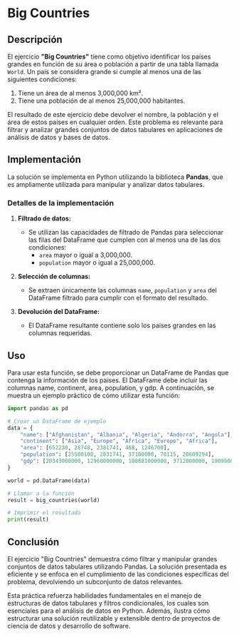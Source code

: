 # Big Countries

## Descripción

El ejercicio **"Big Countries"** tiene como objetivo identificar los países grandes en función de su área o población a partir de una tabla llamada `World`. Un país se considera grande si cumple al menos una de las siguientes condiciones:

1. Tiene un área de al menos 3,000,000 km².
2. Tiene una población de al menos 25,000,000 habitantes.

El resultado de este ejercicio debe devolver el nombre, la población y el área de estos países en cualquier orden. Este problema es relevante para filtrar y analizar grandes conjuntos de datos tabulares en aplicaciones de análisis de datos y bases de datos.

## Implementación

La solución se implementa en Python utilizando la biblioteca **Pandas**, que es ampliamente utilizada para manipular y analizar datos tabulares.

### Detalles de la implementación

1. **Filtrado de datos:**
   - Se utilizan las capacidades de filtrado de Pandas para seleccionar las filas del DataFrame que cumplen con al menos una de las dos condiciones:
     - `area` mayor o igual a 3,000,000.
     - `population` mayor o igual a 25,000,000.

2. **Selección de columnas:**
   - Se extraen únicamente las columnas `name`, `population` y `area` del DataFrame filtrado para cumplir con el formato del resultado.

3. **Devolución del DataFrame:**
   - El DataFrame resultante contiene solo los países grandes en las columnas requeridas.

## Uso

Para usar esta función, se debe proporcionar un DataFrame de Pandas que contenga la información de los países. El DataFrame debe incluir las columnas name, continent, area, population, y gdp. A continuación, se muestra un ejemplo práctico de cómo utilizar esta función:

```python
import pandas as pd

# Crear un DataFrame de ejemplo
data = {
    "name": ["Afghanistan", "Albania", "Algeria", "Andorra", "Angola"],
    "continent": ["Asia", "Europe", "Africa", "Europe", "Africa"],
    "area": [652230, 28748, 2381741, 468, 1246700],
    "population": [25500100, 2831741, 37100000, 78115, 20609294],
    "gdp": [20343000000, 12960000000, 188681000000, 3712000000, 100990000000],
}

world = pd.DataFrame(data)

# Llamar a la función
result = big_countries(world)

# Imprimir el resultado
print(result)
```

## Conclusión

El ejercicio "Big Countries" demuestra cómo filtrar y manipular grandes conjuntos de datos tabulares utilizando Pandas. La solución presentada es eficiente y se enfoca en el cumplimiento de las condiciones específicas del problema, devolviendo un subconjunto de datos relevantes.

Esta práctica refuerza habilidades fundamentales en el manejo de estructuras de datos tabulares y filtros condicionales, los cuales son esenciales para el análisis de datos en Python. Además, ilustra cómo estructurar una solución reutilizable y extensible dentro de proyectos de ciencia de datos y desarrollo de software.
